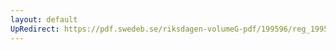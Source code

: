 ```yaml
---
layout: default
UpRedirect: https://pdf.swedeb.se/riksdagen-volumeG-pdf/199596/reg_199596/reg_199596_0139.pdf
---
```

